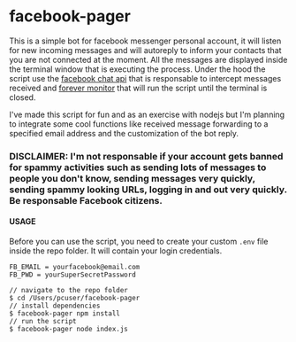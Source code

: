# facebook-pager
This is a simple bot for facebook messenger personal account, it will listen for new incoming messages and will autoreply to inform your contacts that you are not connected at the moment. All the messages are displayed inside the terminal window that is executing the process. 
Under the hood the script use the [facebook chat api](https://github.com/Schmavery/facebook-chat-api) that is responsable to intercept messages received and [forever monitor](https://github.com/foreversd/forever-monitor) that will run the script until the terminal is closed. 

I've made this script for fun and as an exercise with nodejs but I'm planning to integrate some cool functions like received message forwarding to a specified email address and the customization of the bot reply. 

### DISCLAIMER: I'm not responsable if your account gets banned for spammy activities such as sending lots of messages to people you don't know, sending messages very quickly, sending spammy looking URLs, logging in and out very quickly. Be responsable Facebook citizens.  

#### USAGE

Before you can use the script, you need to create your custom `.env` file inside the repo folder. It will contain your login credentials.  
```
FB_EMAIL = yourfacebook@email.com
FB_PWD = yourSuperSecretPassword 
```

```
// navigate to the repo folder
$ cd /Users/pcuser/facebook-pager
// install dependencies
$ facebook-pager npm install
// run the script
$ facebook-pager node index.js
```



